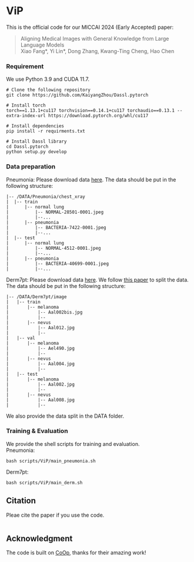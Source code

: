 # ViP
This is the official code for our MICCAI 2024 (Early Accepted) paper:
> Aligning Medical Images with General Knowledge from Large Language Models  
> Xiao Fang*, Yi Lin*, Dong Zhang, Kwang-Ting Cheng, Hao Chen


### Requirement
We use Python 3.9 and CUDA 11.7.
```
# Clone the following repository
git clone https://github.com/KaiyangZhou/Dassl.pytorch

# Install torch
torch==1.13.1+cu117 torchvision==0.14.1+cu117 torchaudio==0.13.1 --extra-index-url https://download.pytorch.org/whl/cu117

# Install dependencies
pip install -r requirments.txt

# Install Dassl library
cd Dassl.pytorch
python setup.py develop
```

### Data preparation
Pneumonia: Please download data [here](https://data.mendeley.com/datasets/rscbjbr9sj/3). The data should be put in the following structure: 
```
|-- /DATA/Pneumonia/chest_xray
|  |-- train
|      |-- normal lung
|          |-- NORMAL-28501-0001.jpeg
|          |--...
|      |-- pneumonia
|          |-- BACTERIA-7422-0001.jpeg
|          |--...
|  |-- test
|      |-- normal lung
|          |-- NORMAL-4512-0001.jpeg
|          |--...
|      |-- pneumonia
|          |-- BACTERIA-40699-0001.jpeg
|          |--...
```

Derm7pt: Please download data [here](https://derm.cs.sfu.ca/Welcome.html). We follow [this paper](https://github.com/CristianoPatricio/coherent-cbe-skin) to split the data. The data should be put in the following structure:
```
|-- /DATA/Derm7pt/image
|   |-- train
|       |-- melanoma
|           |-- Aal002bis.jpg
|           |--
|       |-- nevus
|           |-- Aal012.jpg
|           |--
|   |-- val
|       |-- melanoma
|           |-- Ael490.jpg
|           |--
|       |-- nevus
|           |-- Aal004.jpg
|           |--
|   |-- test
|       |-- melanoma
|           |-- Aal002.jpg
|           |--
|       |-- nevus
|           |-- Aal008.jpg
|           |--
```
We also provide the data split in the DATA folder.

### Training & Evaluation
We provide the shell scripts for training and evaluation.   
Pneumonia:
```
bash scripts/ViP/main_pneumonia.sh
```
Derm7pt:
```
bash scripts/ViP/main_derm.sh
```

## Citation
Pleae cite the paper if you use the code.
```
```

## Acknowledgment
The code is built on [CoOp](https://github.com/KaiyangZhou/CoOp), thanks for their amazing work!